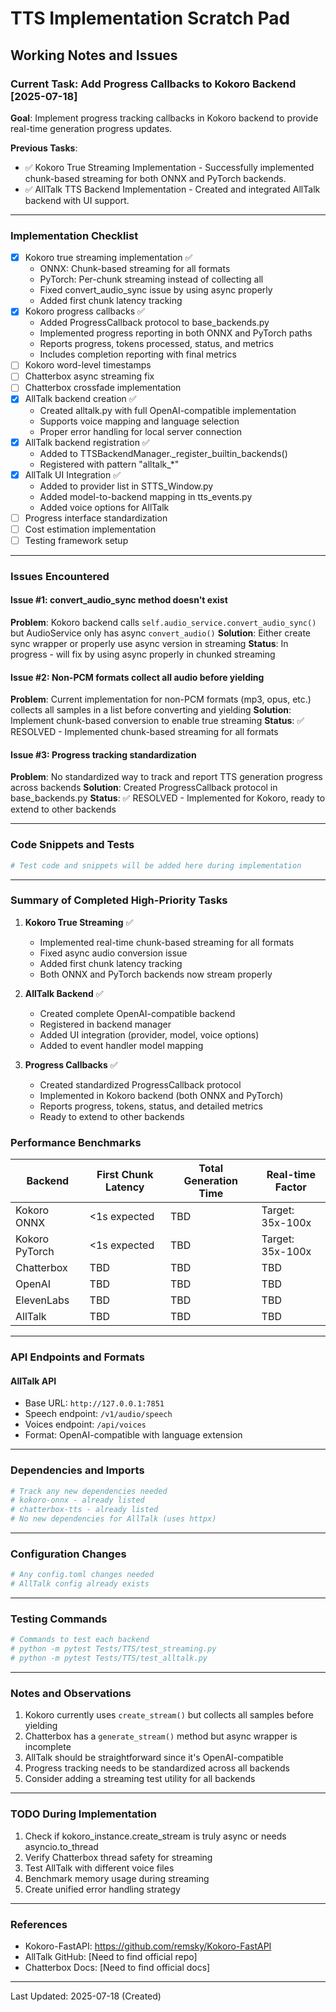 # TTS Implementation Scratch Pad

## Working Notes and Issues

### Current Task: Add Progress Callbacks to Kokoro Backend [2025-07-18]

**Goal**: Implement progress tracking callbacks in Kokoro backend to provide real-time generation progress updates.

**Previous Tasks**: 
- ✅ Kokoro True Streaming Implementation - Successfully implemented chunk-based streaming for both ONNX and PyTorch backends.
- ✅ AllTalk TTS Backend Implementation - Created and integrated AllTalk backend with UI support.

---

### Implementation Checklist

- [x] Kokoro true streaming implementation ✅
  - ONNX: Chunk-based streaming for all formats
  - PyTorch: Per-chunk streaming instead of collecting all
  - Fixed convert_audio_sync issue by using async properly
  - Added first chunk latency tracking
- [x] Kokoro progress callbacks ✅
  - Added ProgressCallback protocol to base_backends.py
  - Implemented progress reporting in both ONNX and PyTorch paths
  - Reports progress, tokens processed, status, and metrics
  - Includes completion reporting with final metrics
- [ ] Kokoro word-level timestamps
- [ ] Chatterbox async streaming fix
- [ ] Chatterbox crossfade implementation
- [x] AllTalk backend creation ✅
  - Created alltalk.py with full OpenAI-compatible implementation
  - Supports voice mapping and language selection
  - Proper error handling for local server connection
- [x] AllTalk backend registration ✅
  - Added to TTSBackendManager._register_builtin_backends()
  - Registered with pattern "alltalk_*"
- [x] AllTalk UI Integration ✅
  - Added to provider list in STTS_Window.py
  - Added model-to-backend mapping in tts_events.py
  - Added voice options for AllTalk
- [ ] Progress interface standardization
- [ ] Cost estimation implementation
- [ ] Testing framework setup

---

### Issues Encountered

#### Issue #1: convert_audio_sync method doesn't exist
**Problem**: Kokoro backend calls `self.audio_service.convert_audio_sync()` but AudioService only has async `convert_audio()`
**Solution**: Either create sync wrapper or properly use async version in streaming
**Status**: In progress - will fix by using async properly in chunked streaming

#### Issue #2: Non-PCM formats collect all audio before yielding
**Problem**: Current implementation for non-PCM formats (mp3, opus, etc.) collects all samples in a list before converting and yielding
**Solution**: Implement chunk-based conversion to enable true streaming
**Status**: ✅ RESOLVED - Implemented chunk-based streaming for all formats

#### Issue #3: Progress tracking standardization
**Problem**: No standardized way to track and report TTS generation progress across backends
**Solution**: Created ProgressCallback protocol in base_backends.py
**Status**: ✅ RESOLVED - Implemented for Kokoro, ready to extend to other backends 

---

### Code Snippets and Tests

```python
# Test code and snippets will be added here during implementation
```

---

### Summary of Completed High-Priority Tasks

1. **Kokoro True Streaming** ✅
   - Implemented real-time chunk-based streaming for all formats
   - Fixed async audio conversion issue
   - Added first chunk latency tracking
   - Both ONNX and PyTorch backends now stream properly

2. **AllTalk Backend** ✅
   - Created complete OpenAI-compatible backend
   - Registered in backend manager
   - Added UI integration (provider, model, voice options)
   - Added to event handler model mapping

3. **Progress Callbacks** ✅
   - Created standardized ProgressCallback protocol
   - Implemented in Kokoro backend (both ONNX and PyTorch)
   - Reports progress, tokens, status, and detailed metrics
   - Ready to extend to other backends

### Performance Benchmarks

| Backend | First Chunk Latency | Total Generation Time | Real-time Factor |
|---------|-------------------|---------------------|------------------|
| Kokoro ONNX | <1s expected | TBD | Target: 35x-100x |
| Kokoro PyTorch | <1s expected | TBD | Target: 35x-100x |
| Chatterbox | TBD | TBD | TBD |
| OpenAI | TBD | TBD | TBD |
| ElevenLabs | TBD | TBD | TBD |
| AllTalk | TBD | TBD | TBD |

---

### API Endpoints and Formats

#### AllTalk API
- Base URL: `http://127.0.0.1:7851`
- Speech endpoint: `/v1/audio/speech`
- Voices endpoint: `/api/voices`
- Format: OpenAI-compatible with language extension

---

### Dependencies and Imports

```python
# Track any new dependencies needed
# kokoro-onnx - already listed
# chatterbox-tts - already listed
# No new dependencies for AllTalk (uses httpx)
```

---

### Configuration Changes

```toml
# Any config.toml changes needed
# AllTalk config already exists
```

---

### Testing Commands

```bash
# Commands to test each backend
# python -m pytest Tests/TTS/test_streaming.py
# python -m pytest Tests/TTS/test_alltalk.py
```

---

### Notes and Observations

1. Kokoro currently uses `create_stream()` but collects all samples before yielding
2. Chatterbox has a `generate_stream()` method but async wrapper is incomplete
3. AllTalk should be straightforward since it's OpenAI-compatible
4. Progress tracking needs to be standardized across all backends
5. Consider adding a streaming test utility for all backends

---

### TODO During Implementation

1. Check if kokoro_instance.create_stream is truly async or needs asyncio.to_thread
2. Verify Chatterbox thread safety for streaming
3. Test AllTalk with different voice files
4. Benchmark memory usage during streaming
5. Create unified error handling strategy

---

### References

- Kokoro-FastAPI: https://github.com/remsky/Kokoro-FastAPI
- AllTalk GitHub: [Need to find official repo]
- Chatterbox Docs: [Need to find official docs]

---

Last Updated: 2025-07-18 (Created)